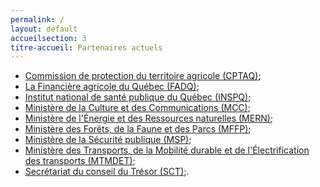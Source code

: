 ```yaml
---
permalink: /
layout: default
accueilsection: 3
titre-accueil: Partenaires actuels
---
```



- [Commission de protection du territoire agricole (CPTAQ)](http://www.cptaq.gouv.qc.ca/);
- [La Financière agricole du Québec (FADQ)](http://www.fadq.qc.ca/);
- [Institut national de santé publique du Québec (INSPQ)](http://www.inspq.qc.ca/);
- [Ministère de la Culture et des Communications (MCC)](http://www.mcc.gouv.qc.ca/);
- [Ministère de l'Énergie et des Ressources naturelles (MERN)](http://www.mern.gouv.qc.ca/);
- [Ministère des Forêts, de la Faune et des Parcs (MFFP)](http://www.mffp.gouv.qc.ca/);
- [Ministère de la Sécurité publique (MSP)](http://www.securitepublique.gouv.qc.ca/);
- [Ministère des Transports, de la Mobilité durable et de l'Électrification des transports (MTMDET)](https://www.transports.gouv.qc.ca);
- [Secrétariat du conseil du Trésor (SCT)](http://www.tresor.gouv.qc.ca/);.



